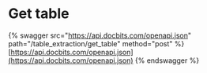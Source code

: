 # Get table

{% swagger src="https://api.docbits.com/openapi.json" path="/table_extraction/get_table" method="post" %}
[https://api.docbits.com/openapi.json](https://api.docbits.com/openapi.json)
{% endswagger %}
